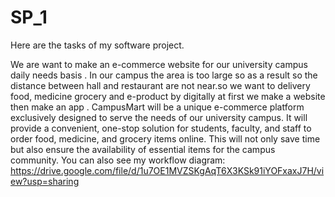 # SP_1
Here are the tasks of my software project.

We are want to make an e-commerce website for our university campus daily needs basis . 
In our campus the area is too large so as a result so the distance between hall and restaurant are not near.so we want to delivery food, 
medicine grocery and e-product by digitally at first 
we make a website then make an app . 
CampusMart will be a unique e-commerce platform exclusively designed to serve the needs of our university campus. 
It will provide a convenient, one-stop solution for students, faculty, and 
staff to order food, medicine, and grocery items online. 
This will not only save time but also ensure the availability of 
essential items for the campus community. 
You can also see my workflow diagram: 
https://drive.google.com/file/d/1u7OE1MVZSKgAqT6X3KSk91iYOFxaxJ7H/view?usp=sharing
